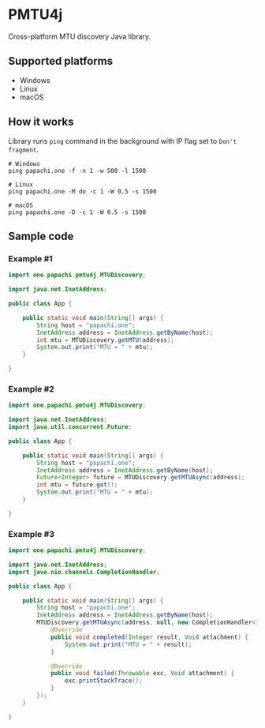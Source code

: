 # PMTU4j
Cross-platform MTU discovery Java library.
## Supported platforms
- Windows
- Linux
- macOS
## How it works
Library runs `ping` command in the background with IP flag set to `Don't fragment`.
```shell
# Windows
ping papachi.one -f -n 1 -w 500 -l 1500
```
```shell
# Linux
ping papachi.one -M do -c 1 -W 0.5 -s 1500
```
```shell
# macOS
ping papachi.one -D -c 1 -W 0.5 -s 1500
```
## Sample code
### Example #1
```java
import one.papachi.pmtu4j.MTUDiscovery;

import java.net.InetAddress;

public class App {

    public static void main(String[] args) {
        String host = "papachi.one";
        InetAddress address = InetAddress.getByName(host);
        int mtu = MTUDiscovery.getMTU(address);
        System.out.print("MTU = " + mtu);
    }

}
```
### Example #2

```java
import one.papachi.pmtu4j.MTUDiscovery;

import java.net.InetAddress;
import java.util.concurrent.Future;

public class App {

    public static void main(String[] args) {
        String host = "papachi.one";
        InetAddress address = InetAddress.getByName(host);
        Future<Integer> future = MTUDiscovery.getMTUAsync(address);
        int mtu = future.get();
        System.out.print("MTU = " + mtu);
    }

}
```
### Example #3

```java
import one.papachi.pmtu4j.MTUDiscovery;

import java.net.InetAddress;
import java.nio.channels.CompletionHandler;

public class App {

    public static void main(String[] args) {
        String host = "papachi.one";
        InetAddress address = InetAddress.getByName(host);
        MTUDiscovery.getMTUAsync(address, null, new CompletionHandler<Integer, Void>() {
            @Override
            public void completed(Integer result, Void attachment) {
                System.out.print("MTU = " + result);
            }

            @Override
            public void failed(Throwable exc, Void attachment) {
                exc.printStackTrace();
            }
        });
    }

}
```
